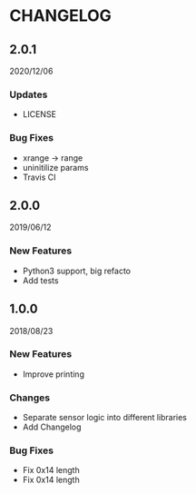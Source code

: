 CHANGELOG
=========

2.0.1
-----

2020/12/06

### Updates
  - LICENSE

### Bug Fixes
  - xrange -> range
  - uninitilize params
  - Travis CI


2.0.0
-----

2019/06/12

### New Features
  - Python3 support, big refacto
  - Add tests

1.0.0
-----

2018/08/23

### New Features
  - Improve printing

### Changes
  - Separate sensor logic into different libraries
  - Add Changelog

### Bug Fixes
  - Fix 0x14 length
  - Fix 0x14 length

